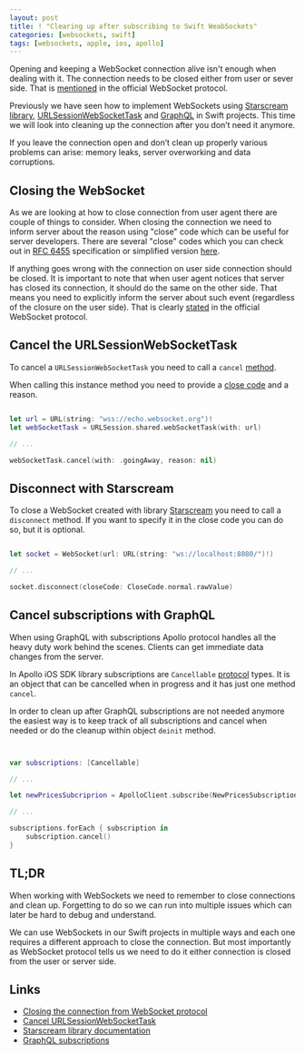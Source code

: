 ```yaml
---
layout: post
title: ! "Clearing up after subscribing to Swift WeabSockets"
categories: [websockets, swift]
tags: [websockets, apple, ios, apollo]
---
```


Opening and keeping a WebSocket connection alive isn't enough when dealing with it. The connection needs to be closed either from user or sever side. That is [mentioned](https://tools.ietf.org/html/draft-hixie-thewebsocketprotocol-76#section-6) in the official WebSocket protocol.

Previously we have seen how to implement WebSockets using [Starscream library](/websockets-swift/), [URLSessionWebSocketTask](/websockets-ios-13-swift/) and [GraphQL](https://kristaps.me/graphql-subscriptions/) in Swift projects. This time we will look into cleaning up the connection after you don’t need it anymore.

If you leave the connection open and don’t clean up properly various problems can arise: memory leaks, server overworking and data corruptions.

<!--more-->

## Closing the WebSocket

As we are looking at how to close connection from user agent there are couple of things to consider. When closing the connection we need to inform server about the reason using "close" code which can be useful for server developers. There are several "close" codes which you can check out in [RFC 6455](https://tools.ietf.org/html/rfc6455#section-7.4.1) specification or simplified version [here](https://developer.mozilla.org/en-US/docs/Web/API/CloseEvent).

If anything goes wrong with the connection on user side connection should be closed. It is important to note that when user agent notices that server has closed its connection, it should do the same on the other side. That means you need to explicitly inform the server about such event (regardless of the closure on the user side). That is clearly [stated](https://tools.ietf.org/html/draft-hixie-thewebsocketprotocol-76#section-6.3) in the official WebSocket protocol.

## Cancel the URLSessionWebSocketTask

To cancel a `URLSessionWebSocketTask` you need to call a `cancel` [method](https://developer.apple.com/documentation/foundation/urlsessionwebsockettask/3181200-cancel).

When calling this instance method you need to provide a [close code](https://developer.apple.com/documentation/foundation/urlsessionwebsockettask/closecode) and a reason.

```swift

let url = URL(string: "wss://echo.websocket.org")!
let webSocketTask = URLSession.shared.webSocketTask(with: url)

// ...

webSocketTask.cancel(with: .goingAway, reason: nil)

```

## Disconnect with Starscream

To close a WebSocket created with library [Starscream](https://github.com/daltoniam/Starscream) you need to call a `disconnect` method. If you want to specify it in the close code you can do so, but it is optional.

```swift

let socket = WebSocket(url: URL(string: "ws://localhost:8080/")!)

// ...

socket.disconnect(closeCode: CloseCode.normal.rawValue)

```


## Cancel subscriptions with GraphQL

When using GraphQL with subscriptions Apollo protocol handles all the heavy duty work behind the scenes. Clients can get immediate data changes from the server.

In Apollo iOS SDK library subscriptions are `Cancellable` [protocol](https://github.com/apollographql/apollo-ios/Sources/Apollo/Cancellable.swift) types. It is an object that can be cancelled when in progress and it has just one method `cancel`.

In order to clean up after GraphQL subscriptions are not needed anymore the easiest way is to keep track of all subscriptions and cancel when needed or do the cleanup within object `deinit` method.

```swift


var subscriptions: [Cancellable]

// ...

let newPricesSubcriprion = ApolloClient.subscribe(NewPricesSubscription()) { ... }

// ...

subscriptions.forEach { subscription in
    subscription.cancel()
}

```

## TL;DR

When working with WebSockets we need to remember to close connections and clean up. Forgetting to do so we can run into multiple issues which can later be hard to debug and understand.

We can use WebSockets in our Swift projects in multiple ways and each one requires a different approach to close the connection. But most importantly as WebSocket protocol tells us we need to do it either connection is closed from the user or server side.

## Links

* [Closing the connection from WebSocket protocol](https://tools.ietf.org/html/draft-hixie-thewebsocketprotocol-76#section-6)
* [Cancel URLSessionWebSocketTask](https://developer.apple.com/documentation/foundation/urlsessionwebsockettask/3181200-cancel)
* [Starscream library documentation](https://github.com/daltoniam/Starscream)
* [GraphQL subscriptions](https://www.apollographql.com/docs/ios/subscriptions/)
